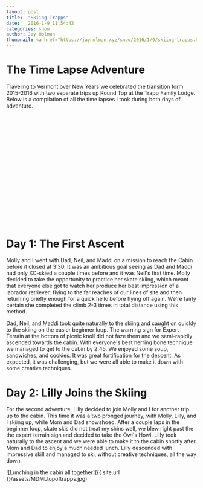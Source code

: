 ```yaml
---
layout: post
title:  "Skiing Trapps"
date:   2016-1-9 11:54:42
categories: snow
author: Jay Holman
thumbnail: <a href="https://jayholman.xyz/snow/2016/1/9/skiing-trapps.html"><img src="https://embed-ssl.wistia.com/deliveries/107cf2d5ae50476d49d9ee3caf60b655539e91fd.jpg?image_play_button=true&image_play_button_color=7790f9e0&image_crop_resized=450x253" alt="Time Lapse XC" width="75%" height="75%" /></a>
---
```

<h1>The Time Lapse Adventure</h1>
Traveling to Vermont over New Years we celebrated the transition form 2015-2016 with two separate trips up Round Top at the Trapp Family Lodge. Below is a compilation of all the time lapses I took during both days of adventure.
<br>
<div>
<script charset="ISO-8859-1" src="//fast.wistia.com/assets/external/E-v1.js" async></script><div class="wistia_responsive_padding" style="padding:56.25% 0 0 0;position:relative;"><div class="wistia_responsive_wrapper" style="height:100%;left:0;position:absolute;top:0;width:100%;"><div class="wistia_embed wistia_async_uht4ca720a videoFoam=true" style="height:100%;width:100%">&nbsp;</div></div></div>
</div>
<br>
<h1>Day 1: The First Ascent</h1>
Molly and I went with Dad, Neil, and Maddi on a mission to reach the Cabin before it closed at 3:30. It was an ambitious goal seeing as Dad and Maddi had only XC-skied a couple times before and it was Neil's first time. Molly decided to take the opportunity to practice her skate skiing, which meant that everyone else got to watch her produce her best impression of a labrador retriever: flying to the far reaches of our lines of site and then returning briefly enough for a quick hello before flying off again. We're fairly certain she completed the climb 2-3 times in total distance using this method.

Dad, Neil, and Maddi took quite naturally to the skiing and caught on quickly to the skiing on the easier beginner loop. The warning sign for Expert Terrain at the bottom of picnic knoll did not faze them and we semi-rapidly ascended towards the cabin. With everyone's best herring bone technique we managed to get to the cabin by 2:45. We enjoyed some soup, sandwiches, and cookies. It was great fortification for the descent. As expected, it was challenging, but we were all able to make it down with some creative techniques.

<h1>Day 2: Lilly Joins the Skiing</h1>
For the second adventure, Lilly decided to join Molly and I for another trip up to the cabin. This time it was a two pronged journey, with Molly, Lilly, and I skiing up, while Mom and Dad snowshoed. After a couple laps in the beginner loop, skate skis did not treat my shins well, we blew right past the the expert terrain sign and decided to take the Owl's Howl. Lilly took naturally to the ascent and we were able to make it to the cabin shortly after Mom and Dad to enjoy a much needed lunch. Lilly descended with impressive skill and managed to ski, without creative techniques, all the way down.

![Lunching in the cabin all together]({{ site.url }}/assets/MDMLtopoftrapps.jpg)
